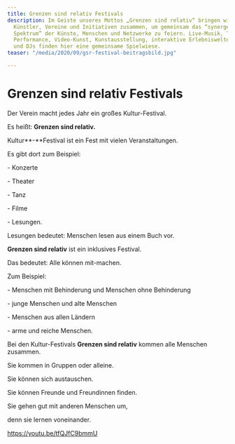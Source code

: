 ```yaml
---
title: Grenzen sind relativ Festivals
description: Im Geiste unseres Mottos „Grenzen sind relativ“ bringen wir verschiedenste
  Künstler, Vereine und Initiativen zusammen, um gemeinsam das “synergetisch multipolare
  Spektrum” der Künste, Menschen und Netzwerke zu feiern. Live-Musik, Theater, Kabarett,
  Performance, Video-Kunst, Kunstausstellung, interaktive Erlebniswelten, Network-Area
  und DJs finden hier eine gemeinsame Spielwiese.
teaser: "/media/2020/09/gsr-festival-beitragsbild.jpg"

---
```

# Grenzen sind relativ Festivals

Der Verein macht jedes Jahr ein großes Kultur-Festival.

Es heißt: **Grenzen sind relativ.**

Kultur**-**Festival ist ein Fest mit vielen Veranstaltungen.

Es gibt dort zum Beispiel:

\- Konzerte

\- Theater

\- Tanz

\- Filme

\- Lesungen.

Lesungen bedeutet: Menschen lesen aus einem Buch vor.

**Grenzen sind relativ** ist ein inklusives Festival.

Das bedeutet: Alle können mit-machen.

Zum Beispiel:

\- Menschen mit Behinderung und Menschen ohne Behinderung

\- junge Menschen und alte Menschen

\- Menschen aus allen Ländern

\- arme und reiche Menschen.

Bei den Kultur-Festivals **Grenzen sind relativ** kommen alle Menschen zusammen.

Sie kommen in Gruppen oder alleine.

Sie können sich austauschen.

Sie können Freunde und Freundinnen finden.

Sie gehen gut mit anderen Menschen um,

denn sie lernen voneinander.

https://youtu.be/tfQJfC9bmmU